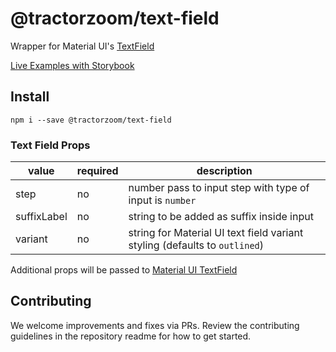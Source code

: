 # @tractorzoom/text-field

Wrapper for Material UI's [TextField](https://material-ui.com/components/text-fields/#text-field)

[Live Examples with Storybook](https://tractorzoom.github.io/component-library/?path=/story/text-field)

## Install

```
npm i --save @tractorzoom/text-field
```

### Text Field Props

| value       | required | description                                                                |
| ----------- | -------- | -------------------------------------------------------------------------- |
| step        | no       | number pass to input step with type of input is `number`                   |
| suffixLabel | no       | string to be added as suffix inside input                                  |
| variant     | no       | string for Material UI text field variant styling (defaults to `outlined`) |

Additional props will be passed to [Material UI TextField](https://material-ui.com/api/text-field/)

## Contributing

We welcome improvements and fixes via PRs. Review the contributing guidelines in the repository readme for how to get started.
